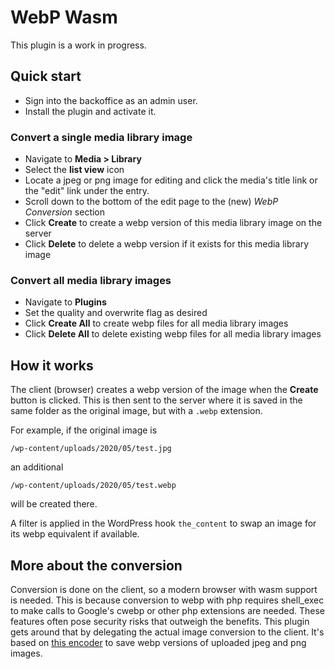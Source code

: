 # WebP Wasm

This plugin is a work in progress.

## Quick start

- Sign into the backoffice as an admin user.
- Install the plugin and activate it.

### Convert a single media library image

- Navigate to **Media > Library**
- Select the **list view** icon
- Locate a jpeg or png image for editing and click the media's title link or the "edit" link under the entry.
- Scroll down to the bottom of the edit page to the (new) _WebP Conversion_ section
- Click **Create** to create a webp version of this media library image on the server
- Click **Delete** to delete a webp version if it exists for this media library image

### Convert all media library images

- Navigate to **Plugins** 
- Set the quality and overwrite flag as desired
- Click **Create All** to create webp files for all media library images
- Click **Delete All** to delete existing webp files for all media library images

## How it works

The client (browser) creates a webp version of the image when the **Create** button is clicked. This is then sent to the server where it is saved in the same folder as the original image, but with a `.webp` extension. 

For example, if the original image is

`/wp-content/uploads/2020/05/test.jpg`

an additional 

`/wp-content/uploads/2020/05/test.webp`

will be created there.

A filter is applied in the WordPress hook `the_content` to swap an image for its webp equivalent if available.

## More about the conversion

Conversion is done on the client, so a modern browser with wasm support is needed. This is because conversion to webp with php requires shell_exec to make calls to Google's cwebp or other php extensions are needed. These features often pose security risks that outweigh the benefits. This plugin gets around that by delegating the actual image conversion to the client. It's based on [this encoder](https://github.com/wrburnham/webp-wasm) to save webp versions of uploaded jpeg and png images.
